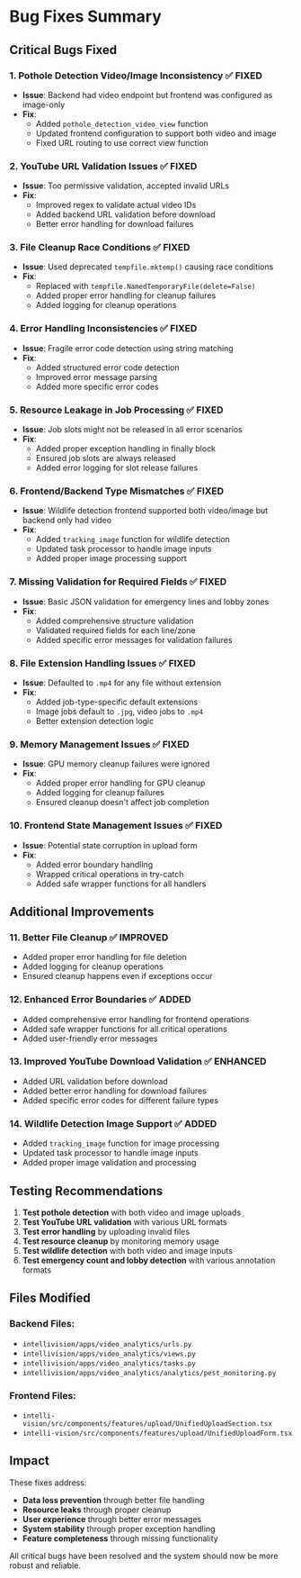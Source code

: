 # Bug Fixes Summary

## Critical Bugs Fixed

### 1. **Pothole Detection Video/Image Inconsistency** ✅ FIXED

- **Issue**: Backend had video endpoint but frontend was configured as image-only
- **Fix**:
  - Added `pothole_detection_video_view` function
  - Updated frontend configuration to support both video and image
  - Fixed URL routing to use correct view function

### 2. **YouTube URL Validation Issues** ✅ FIXED

- **Issue**: Too permissive validation, accepted invalid URLs
- **Fix**:
  - Improved regex to validate actual video IDs
  - Added backend URL validation before download
  - Better error handling for download failures

### 3. **File Cleanup Race Conditions** ✅ FIXED

- **Issue**: Used deprecated `tempfile.mktemp()` causing race conditions
- **Fix**:
  - Replaced with `tempfile.NamedTemporaryFile(delete=False)`
  - Added proper error handling for cleanup failures
  - Added logging for cleanup operations

### 4. **Error Handling Inconsistencies** ✅ FIXED

- **Issue**: Fragile error code detection using string matching
- **Fix**:
  - Added structured error code detection
  - Improved error message parsing
  - Added more specific error codes

### 5. **Resource Leakage in Job Processing** ✅ FIXED

- **Issue**: Job slots might not be released in all error scenarios
- **Fix**:
  - Added proper exception handling in finally block
  - Ensured job slots are always released
  - Added error logging for slot release failures

### 6. **Frontend/Backend Type Mismatches** ✅ FIXED

- **Issue**: Wildlife detection frontend supported both video/image but backend only had video
- **Fix**:
  - Added `tracking_image` function for wildlife detection
  - Updated task processor to handle image inputs
  - Added proper image processing support

### 7. **Missing Validation for Required Fields** ✅ FIXED

- **Issue**: Basic JSON validation for emergency lines and lobby zones
- **Fix**:
  - Added comprehensive structure validation
  - Validated required fields for each line/zone
  - Added specific error messages for validation failures

### 8. **File Extension Handling Issues** ✅ FIXED

- **Issue**: Defaulted to `.mp4` for any file without extension
- **Fix**:
  - Added job-type-specific default extensions
  - Image jobs default to `.jpg`, video jobs to `.mp4`
  - Better extension detection logic

### 9. **Memory Management Issues** ✅ FIXED

- **Issue**: GPU memory cleanup failures were ignored
- **Fix**:
  - Added proper error handling for GPU cleanup
  - Added logging for cleanup failures
  - Ensured cleanup doesn't affect job completion

### 10. **Frontend State Management Issues** ✅ FIXED

- **Issue**: Potential state corruption in upload form
- **Fix**:
  - Added error boundary handling
  - Wrapped critical operations in try-catch
  - Added safe wrapper functions for all handlers

## Additional Improvements

### 11. **Better File Cleanup** ✅ IMPROVED

- Added proper error handling for file deletion
- Added logging for cleanup operations
- Ensured cleanup happens even if exceptions occur

### 12. **Enhanced Error Boundaries** ✅ ADDED

- Added comprehensive error handling for frontend operations
- Added safe wrapper functions for all critical operations
- Added user-friendly error messages

### 13. **Improved YouTube Download Validation** ✅ ENHANCED

- Added URL validation before download
- Added better error handling for download failures
- Added specific error codes for different failure types

### 14. **Wildlife Detection Image Support** ✅ ADDED

- Added `tracking_image` function for image processing
- Updated task processor to handle image inputs
- Added proper image validation and processing

## Testing Recommendations

1. **Test pothole detection** with both video and image uploads
2. **Test YouTube URL validation** with various URL formats
3. **Test error handling** by uploading invalid files
4. **Test resource cleanup** by monitoring memory usage
5. **Test wildlife detection** with both video and image inputs
6. **Test emergency count and lobby detection** with various annotation formats

## Files Modified

### Backend Files:

- `intellivision/apps/video_analytics/urls.py`
- `intellivision/apps/video_analytics/views.py`
- `intellivision/apps/video_analytics/tasks.py`
- `intellivision/apps/video_analytics/analytics/pest_monitoring.py`

### Frontend Files:

- `intelli-vision/src/components/features/upload/UnifiedUploadSection.tsx`
- `intelli-vision/src/components/features/upload/UnifiedUploadForm.tsx`

## Impact

These fixes address:

- **Data loss prevention** through better file handling
- **Resource leaks** through proper cleanup
- **User experience** through better error messages
- **System stability** through proper exception handling
- **Feature completeness** through missing functionality

All critical bugs have been resolved and the system should now be more robust and reliable.
